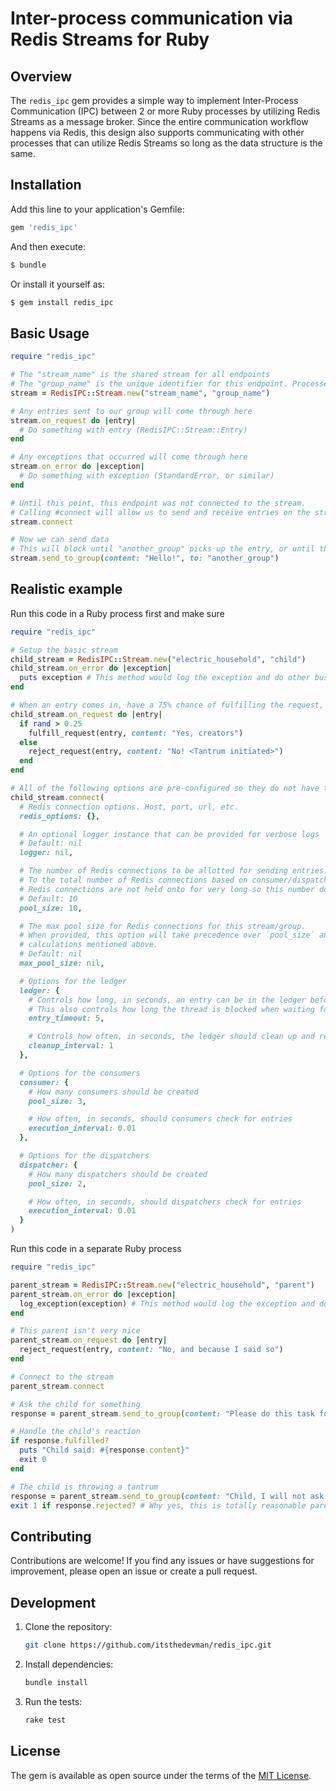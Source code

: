 # Inter-process communication via Redis Streams for Ruby

## Overview

The `redis_ipc` gem provides a simple way to implement Inter-Process Communication (IPC) between 2 or more Ruby processes by utilizing Redis Streams as a message broker. Since the entire communication workflow happens via Redis, this design also supports communicating with other processes that can utilize Redis Streams so long as the data structure is the same.

## Installation

Add this line to your application's Gemfile:

```ruby
gem 'redis_ipc'
```

And then execute:

```bash
$ bundle
```

Or install it yourself as:

```bash
$ gem install redis_ipc
```

## Basic Usage

```ruby
require "redis_ipc"

# The "stream_name" is the shared stream for all endpoints
# The "group_name" is the unique identifier for this endpoint. Processes cannot share the same group at this current point
stream = RedisIPC::Stream.new("stream_name", "group_name")

# Any entries sent to our group will come through here
stream.on_request do |entry|
  # Do something with entry (RedisIPC::Stream::Entry)
end

# Any exceptions that occurred will come through here
stream.on_error do |exception|
  # Do something with exception (StandardError, or similar)
end

# Until this point, this endpoint was not connected to the stream.
# Calling #connect will allow us to send and receive entries on the stream
stream.connect

# Now we can send data
# This will block until "another_group" picks up the entry, or until the timeout is reached, in which this will raise an exception
stream.send_to_group(content: "Hello!", to: "another_group")
```

## Realistic example

Run this code in a Ruby process first and make sure

```ruby
require "redis_ipc"

# Setup the basic stream
child_stream = RedisIPC::Stream.new("electric_household", "child")
child_stream.on_error do |exception|
  puts exception # This method would log the exception and do other business logic, if it existed
end

# When an entry comes in, have a 75% chance of fulfilling the request, and a 25% chance of being a baby
child_stream.on_request do |entry|
  if rand > 0.25
    fulfill_request(entry, content: "Yes, creators")
  else
    reject_request(entry, content: "No! <Tantrum initiated>")
  end
end

# All of the following options are pre-configured so they do not have to be provided
child_stream.connect(
  # Redis connection options. Host, port, url, etc.
  redis_options: {},

  # An optional logger instance that can be provided for verbose logs
  # Default: nil
  logger: nil,

  # The number of Redis connections to be allotted for sending entries. This number is added
  # To the total number of Redis connections based on consumer/dispatcher pool sizes.
  # Redis connections are not held onto for very long so this number does not need to be huge
  # Default: 10
  pool_size: 10,

  # The max pool size for Redis connections for this stream/group.
  # When provided, this option will take precedence over `pool_size` and the related
  # calculations mentioned above.
  # Default: nil
  max_pool_size: nil,

  # Options for the ledger
  ledger: {
    # Controls how long, in seconds, an entry can be in the ledger before it is considered expired
    # This also controls how long the thread is blocked when waiting for an entry to be responded to
    entry_timeout: 5,

    # Controls how often, in seconds, the ledger should clean up and remove expired entries
    cleanup_interval: 1
  },

  # Options for the consumers
  consumer: {
    # How many consumers should be created
    pool_size: 3,

    # How often, in seconds, should consumers check for entries
    execution_interval: 0.01
  },

  # Options for the dispatchers
  dispatcher: {
    # How many dispatchers should be created
    pool_size: 2,

    # How often, in seconds, should dispatchers check for entries
    execution_interval: 0.01
  }
)
```

Run this code in a separate Ruby process

```ruby
require "redis_ipc"

parent_stream = RedisIPC::Stream.new("electric_household", "parent")
parent_stream.on_error do |exception|
  log_exception(exception) # This method would log the exception and do other business logic, if it existed
end

# This parent isn't very nice
parent_stream.on_request do |entry|
  reject_request(entry, content: "No, and because I said so")
end

# Connect to the stream
parent_stream.connect

# Ask the child for something
response = parent_stream.send_to_group(content: "Please do this task for me, child", to: "child")

# Handle the child's reaction
if response.fulfilled?
  puts "Child said: #{response.content}"
  exit 0
end

# The child is throwing a tantrum
response = parent_stream.send_to_group(content: "Child, I will not ask again", to: "child")
exit 1 if response.rejected? # Why yes, this is totally reasonable parenting (sarcasm)
```

## Contributing

Contributions are welcome! If you find any issues or have suggestions for improvement, please open an issue or create a pull request.

## Development

1. Clone the repository:

   ```bash
   git clone https://github.com/itsthedevman/redis_ipc.git
   ```

2. Install dependencies:

   ```bash
   bundle install
   ```

3. Run the tests:

   ```bash
   rake test
   ```

## License

The gem is available as open source under the terms of the [MIT License](LICENSE).
